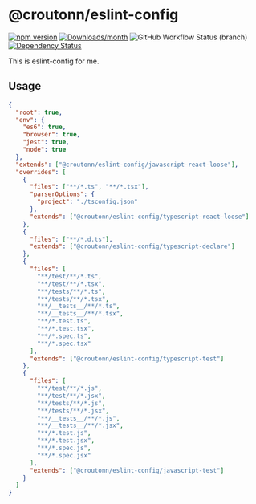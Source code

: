 # @croutonn/eslint-config

[![npm version](https://img.shields.io/npm/v/@croutonn/eslint-config.svg)](https://www.npmjs.com/package/@croutonn/eslint-config)
[![Downloads/month](https://img.shields.io/npm/dm/@croutonn/eslint-config.svg)](http://www.npmtrends.com/@croutonn/eslint-config)
![GitHub Workflow Status (branch)](https://img.shields.io/github/workflow/status/croutonn/eslint-config/CI/main)
[![Dependency Status](https://david-dm.org/croutonn/eslint-config.svg)](https://david-dm.org/croutonn/eslint-config)

This is eslint-config for me.

## Usage

```json
{
  "root": true,
  "env": {
    "es6": true,
    "browser": true,
    "jest": true,
    "node": true
  },
  "extends": ["@croutonn/eslint-config/javascript-react-loose"],
  "overrides": [
    {
      "files": ["**/*.ts", "**/*.tsx"],
      "parserOptions": {
        "project": "./tsconfig.json"
      },
      "extends": ["@croutonn/eslint-config/typescript-react-loose"]
    },
    {
      "files": ["**/*.d.ts"],
      "extends": ["@croutonn/eslint-config/typescript-declare"]
    },
    {
      "files": [
        "**/test/**/*.ts",
        "**/test/**/*.tsx",
        "**/tests/**/*.ts",
        "**/tests/**/*.tsx",
        "**/__tests__/**/*.ts",
        "**/__tests__/**/*.tsx",
        "**/*.test.ts",
        "**/*.test.tsx",
        "**/*.spec.ts",
        "**/*.spec.tsx"
      ],
      "extends": ["@croutonn/eslint-config/typescript-test"]
    },
    {
      "files": [
        "**/test/**/*.js",
        "**/test/**/*.jsx",
        "**/tests/**/*.js",
        "**/tests/**/*.jsx",
        "**/__tests__/**/*.js",
        "**/__tests__/**/*.jsx",
        "**/*.test.js",
        "**/*.test.jsx",
        "**/*.spec.js",
        "**/*.spec.jsx"
      ],
      "extends": ["@croutonn/eslint-config/javascript-test"]
    }
  ]
}
```
